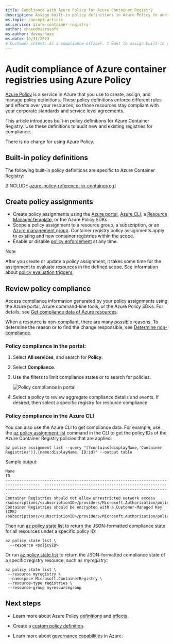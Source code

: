 ```yaml
---
title: Compliance with Azure Policy for Azure Container Registry
description: Assign built-in policy definitions in Azure Policy to audit compliance of your Azure container registries
ms.topic: concept-article
ms.service: azure-container-registry
author: chasedmicrosoft
ms.author: doveychase
ms.date: 10/31/2023
# Customer intent: As a compliance officer, I want to assign built-in policy definitions for Azure Container Registry, so that I can audit and ensure that our container registries remain compliant with corporate standards and service level agreements.
---
```


# Audit compliance of Azure container registries using Azure Policy

[Azure Policy](/azure/governance/policy/overview) is a service in Azure that you use to create, assign, and manage policy definitions. These policy definitions enforce different rules and effects over your resources, so those resources stay compliant with your corporate standards and service level agreements.

This article introduces built-in policy definitions for Azure Container Registry. Use these definitions to audit new and existing registries for compliance.

There is no charge for using Azure Policy.

## Built-in policy definitions

The following built-in policy definitions are specific to Azure Container Registry:

[!INCLUDE [azure-policy-reference-rp-containerreg](~/azure-docs-pr/includes/policy/reference/byrp/microsoft.containerregistry.md)]

## Create policy assignments

* Create policy assignments using the [Azure portal](/azure/governance/policy/assign-policy-portal), [Azure CLI](/azure/governance/policy/assign-policy-azurecli), a [Resource Manager template](/azure/governance/policy/assign-policy-template), or the Azure Policy SDKs.
* Scope a policy assignment to a resource group, a subscription, or an [Azure management group](/azure/governance/management-groups/overview). Container registry policy assignments apply to existing and new container registries within the scope.
* Enable or disable [policy enforcement](/azure/governance/policy/concepts/assignment-structure#enforcement-mode) at any time.

> [!NOTE]
> After you create or update a policy assignment, it takes some time for the assignment to evaluate resources in the defined scope. See information about [policy evaluation triggers](/azure/governance/policy/how-to/get-compliance-data#evaluation-triggers).

## Review policy compliance

Access compliance information generated by your policy assignments using the Azure portal, Azure command-line tools, or the Azure Policy SDKs. For details, see [Get compliance data of Azure resources](/azure/governance/policy/how-to/get-compliance-data).

When a resource is non-compliant, there are many possible reasons. To determine the reason or to find the change responsible, see [Determine non-compliance](/azure/governance/policy/how-to/determine-non-compliance).

### Policy compliance in the portal:

1. Select **All services**, and search for **Policy**.
1. Select **Compliance**.
1. Use the filters to limit compliance states or to search for policies.

    ![Policy compliance in portal](./media/container-registry-azure-policy/azure-policy-compliance.png)
    
1. Select a policy to review aggregate compliance details and events. If desired, then select a specific registry for resource compliance.

### Policy compliance in the Azure CLI

You can also use the Azure CLI to get compliance data. For example, use the [az policy assignment list](/cli/azure/policy/assignment#az-policy-assignment-list) command in the CLI to get the policy IDs of the Azure Container Registry policies that are applied:

```azurecli
az policy assignment list --query "[?contains(displayName,'Container Registries')].{name:displayName, ID:id}" --output table
```

Sample output:

```
Name                                                                                   ID
-------------------------------------------------------------------------------------  --------------------------------------------------------------------------------------------------------------------------------
Container Registries should not allow unrestricted network access           /subscriptions/<subscriptionID>/providers/Microsoft.Authorization/policyAssignments/b4faf132dc344b84ba68a441
Container Registries should be encrypted with a Customer-Managed Key (CMK)  /subscriptions/<subscriptionID>/providers/Microsoft.Authorization/policyAssignments/cce1ed4f38a147ad994ab60a
```

Then run [az policy state list](/cli/azure/policy/state#az-policy-state-list) to return the JSON-formatted compliance state for all resources under a specific policy ID:

```azurecli
az policy state list \
  --resource <policyID>
```

Or run [az policy state list](/cli/azure/policy/state#az-policy-state-list) to return the JSON-formatted compliance state of a specific registry resource, such as *myregistry*:

```azurecli
az policy state list \
 --resource myregistry \
 --namespace Microsoft.ContainerRegistry \
 --resource-type registries \
 --resource-group myresourcegroup
```

## Next steps

* Learn more about Azure Policy [definitions](/azure/governance/policy/concepts/definition-structure) and [effects](/azure/governance/policy/concepts/effects).

* Create a [custom policy definition](/azure/governance/policy/tutorials/create-custom-policy-definition).

* Learn more about [governance capabilities](/azure/governance/) in Azure.
